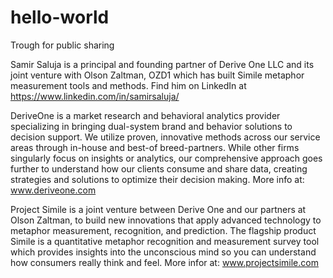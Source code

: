 # hello-world
Trough for public sharing


Samir Saluja is a principal and founding partner of Derive One LLC and its joint venture with Olson Zaltman, OZD1 which has built Simile metaphor measurement tools and methods. Find him on LinkedIn at https://www.linkedin.com/in/samirsaluja/

DeriveOne is a market research and behavioral analytics provider specializing in bringing dual-system brand and behavior solutions to decision support. We utilize proven, innovative methods across our service areas through in-house and best-of breed-partners. While other firms singularly focus on insights or analytics, our comprehensive approach goes further to understand how our clients consume and share data, creating strategies and solutions to optimize their decision making. More info at: www.deriveone.com

Project Simile is a joint venture between Derive One and our partners at Olson Zaltman, to build new innovations that apply advanced technology to metaphor measurement, recognition, and prediction. The flagship product Simile is a quantitative metaphor recognition and measurement survey tool which provides insights into the unconscious mind so you can understand how consumers really think and feel. More infor at: www.projectsimile.com


